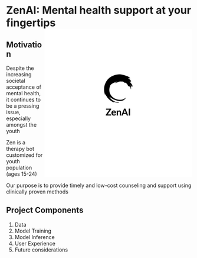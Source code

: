 # ZenAI: Mental health support at your fingertips <img width="400" align = "right" alt="image" src="https://github.com/zenn-ai/therapy-bot/blob/main/ux/ZenAI-logos_black.png"> 


## Motivation

Despite the increasing societal acceptance of mental health, it continues to be a pressing issue, especially amongst the youth

Zen is a therapy bot customized for youth population (ages 15-24)

Our purpose is to provide timely and low-cost counseling and support using clinically proven methods

## Project Components
1. Data
2. Model Training
3. Model Inference
4. User Experience
5. Future considerations
